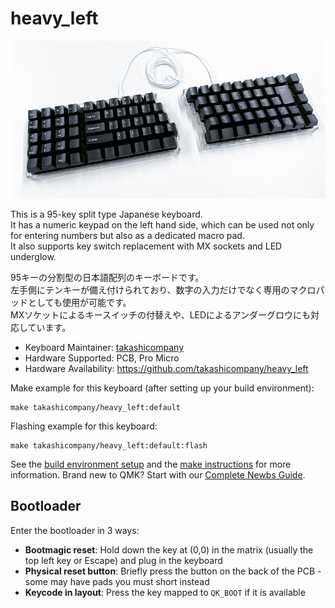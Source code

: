 # heavy_left

![heavy_left](https://github.com/takashicompany/heavy_left/blob/master/images/qmk.jpg)

This is a 95-key split type Japanese keyboard.  
It has a numeric keypad on the left hand side, which can be used not only for entering numbers but also as a dedicated macro pad.  
It also supports key switch replacement with MX sockets and LED underglow.  

95キーの分割型の日本語配列のキーボードです。  
左手側にテンキーが備え付けられており、数字の入力だけでなく専用のマクロパッドとしても使用が可能です。  
MXソケットによるキースイッチの付替えや、LEDによるアンダーグロウにも対応しています。  

* Keyboard Maintainer: [takashicompany](https://github.com/takashicompany)
* Hardware Supported: PCB, Pro Micro 
* Hardware Availability: https://github.com/takashicompany/heavy_left

Make example for this keyboard (after setting up your build environment):

    make takashicompany/heavy_left:default

Flashing example for this keyboard:

    make takashicompany/heavy_left:default:flash

See the [build environment setup](https://docs.qmk.fm/#/getting_started_build_tools) and the [make instructions](https://docs.qmk.fm/#/getting_started_make_guide) for more information. Brand new to QMK? Start with our [Complete Newbs Guide](https://docs.qmk.fm/#/newbs).

## Bootloader

Enter the bootloader in 3 ways:

* **Bootmagic reset**: Hold down the key at (0,0) in the matrix (usually the top left key or Escape) and plug in the keyboard
* **Physical reset button**: Briefly press the button on the back of the PCB - some may have pads you must short instead
* **Keycode in layout**: Press the key mapped to `QK_BOOT` if it is available
